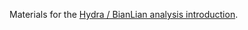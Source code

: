 Materials for the [Hydra / BianLian analysis introduction](https://blog-cyber.riskeco.com/key-points-for-hydra-bianlian-samples-analysis/).
